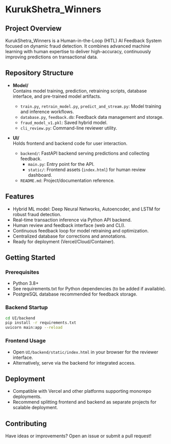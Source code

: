 # KurukShetra_Winners

## Project Overview

KurukShetra_Winners is a Human-in-the-Loop (HITL) AI Feedback System focused on dynamic fraud detection. It combines advanced machine learning with human expertise to deliver high-accuracy, continuously improving predictions on transactional data.

## Repository Structure

- **Model/**  
  Contains model training, prediction, retraining scripts, database interface, and pre-trained model artifacts.
  - `train.py`, `retrain_model.py`, `predict_and_stream.py`: Model training and inference workflows.
  - `database.py`, `feedback.db`: Feedback data management and storage.
  - `fraud_model_v1.pkl`: Saved hybrid model.
  - `cli_review.py`: Command-line reviewer utility.

- **UI/**  
  Holds frontend and backend code for user interaction.
  - `backend/`: FastAPI backend serving predictions and collecting feedback.
    - `main.py`: Entry point for the API.
    - `static/`: Frontend assets (`index.html`) for human review dashboard.
  - `README.md`: Project/documentation reference.

## Features

- Hybrid ML model: Deep Neural Networks, Autoencoder, and LSTM for robust fraud detection.
- Real-time transaction inference via Python API backend.
- Human review and feedback interface (web and CLI).
- Continuous feedback loop for model retraining and optimization.
- Centralized database for corrections and annotations.
- Ready for deployment (Vercel/Cloud/Container).

## Getting Started

### Prerequisites

- Python 3.8+
- See requirements.txt for Python dependencies (to be added if available).
- PostgreSQL database recommended for feedback storage.

### Backend Startup

```bash
cd UI/backend
pip install -r requirements.txt
uvicorn main:app --reload
```

### Frontend Usage

- Open `UI/backend/static/index.html` in your browser for the reviewer interface.
- Alternatively, serve via the backend for integrated access.

## Deployment

- Compatible with Vercel and other platforms supporting monorepo deployments.
- Recommend splitting frontend and backend as separate projects for scalable deployment.

## Contributing

Have ideas or improvements? Open an issue or submit a pull request!
